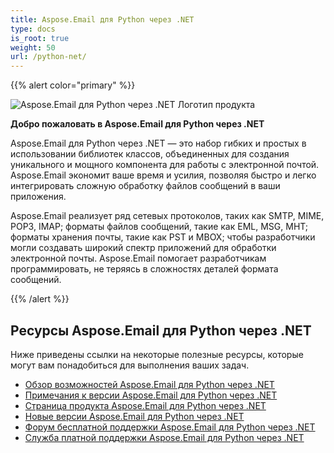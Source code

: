 ```yaml
---
title: Aspose.Email для Python через .NET
type: docs
is_root: true
weight: 50
url: /python-net/
---
```



{{% alert color="primary" %}}

![Aspose.Email для Python через .NET Логотип продукта](home_1.png)

**Добро пожаловать в Aspose.Email для Python через .NET**

Aspose.Email для Python через .NET — это набор гибких и простых в использовании библиотек классов, объединенных для создания уникального и мощного компонента для работы с электронной почтой. Aspose.Email экономит ваше время и усилия, позволяя быстро и легко интегрировать сложную обработку файлов сообщений в ваши приложения.

Aspose.Email реализует ряд сетевых протоколов, таких как SMTP, MIME, POP3, IMAP; форматы файлов сообщений, такие как EML, MSG, MHT; форматы хранения почты, такие как PST и MBOX; чтобы разработчики могли создавать широкий спектр приложений для обработки электронной почты. Aspose.Email помогает разработчикам программировать, не теряясь в сложностях деталей формата сообщений.

{{% /alert %}}

## **Ресурсы Aspose.Email для Python через .NET**

Ниже приведены ссылки на некоторые полезные ресурсы, которые могут вам понадобиться для выполнения ваших задач.

- [Обзор возможностей Aspose.Email для Python через .NET](/email/python-net/features-overview/)
- [Примечания к версии Aspose.Email для Python через .NET](https://releases.aspose.com/email/pythonnet/release-notes/)
- [Страница продукта Aspose.Email для Python через .NET](https://products.aspose.com/email/python-net/)
- [Новые версии Aspose.Email для Python через .NET](https://releases.aspose.com/email/pythonnet/)
- [Форум бесплатной поддержки Aspose.Email для Python через .NET](https://forum.aspose.com/)
- [Служба платной поддержки Aspose.Email для Python через .NET](https://helpdesk.aspose.com/)